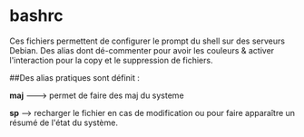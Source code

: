 # bashrc
Ces fichiers permettent  de configurer le prompt du shell sur des serveurs Debian.
Des alias dont dé-commenter pour avoir les couleurs & activer l'interaction pour la copy et le suppression de fichiers.

##Des alias pratiques sont définit :

**maj** ---> permet de faire des maj du systeme

**sp** --> recharger le fichier en cas de modification ou pour faire apparaître un résumé de l'état du système.
